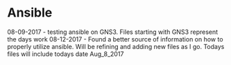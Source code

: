 # Ansible
08-09-2017 - testing ansible on GNS3.
Files starting with GNS3 represent the days work
08-12-2017 - Found a better source of information on how to properly utilize ansible. 
Will be refining and adding new files as I go.
Todays files will include todays date Aug_8_2017
